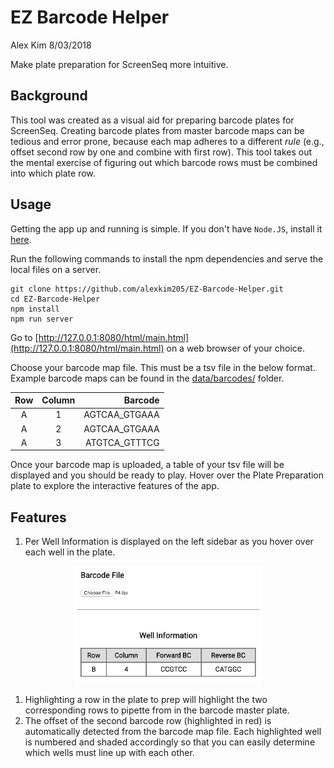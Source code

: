 # EZ Barcode Helper

Alex Kim
8/03/2018

Make plate preparation for ScreenSeq more intuitive.

## Background

This tool was created as a visual aid for preparing barcode plates for ScreenSeq. Creating barcode plates from master barcode maps can be tedious and error prone, because each map adheres to a different _rule_ (e.g., offset second row by one and combine with first row). This tool takes out the mental exercise of figuring out which barcode rows must be combined into which plate row.

## Usage

Getting the app up and running is simple. If you don't have `Node.JS`, install it [here](https://www.npmjs.com/get-npm).

Run the following commands to install the npm dependencies and serve the local files on a server.

```{bash}
git clone https://github.com/alexkim205/EZ-Barcode-Helper.git
cd EZ-Barcode-Helper
npm install
npm run server
```

Go to [http://127.0.0.1:8080/html/main.html](http://127.0.0.1:8080/html/main.html) on a web browser of your choice.

Choose your barcode map file. This must be a tsv file in the below format. Example barcode maps can be found in the [data/barcodes/](https://github.com/alexkim205/EZ-Barcode-Helper/tree/master/data/barcodes) folder. 

| Row   | Column | Barcode       |
| :---: | :----: | ------------: |
| A     | 1      | AGTCAA_GTGAAA |
| A     | 2      | AGTCAA_GTGAAA |
| A     | 3      | ATGTCA_GTTTCG |

Once your barcode map is uploaded, a table of your tsv file will be displayed and you should be ready to play. Hover over the Plate Preparation plate to explore the interactive features of the app. 

## Features

1. Per Well Information is displayed on the left sidebar as you hover over each well in the plate. 

<p align="center">
  <img width="300" src="img/well_info.png">
</p>

1. Highlighting a row in the plate to prep will highlight the two corresponding rows to pipette from in the barcode master plate.
2. The offset of the second barcode row (highlighted in red) is automatically detected from the barcode map file. Each highlighted well is numbered and shaded accordingly so that you can easily determine which wells must line up with each other. 